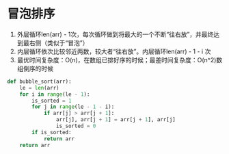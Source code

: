 # 冒泡排序
1. 外层循环len(arr) - 1次，每次循环做到将最大的一个不断“往右放”，并最终达到最右侧（类似于“冒泡”）
2. 内层循环依次比较邻近两数，较大者“往右放”。内层循环len(arr) - 1 - i 次
3. 最优时间复杂度：O(n)，在数组已排好序的时候；最差时间复杂度：O(n^2)数组倒序的时候

```python
def bubble_sort(arr):
    le = len(arr)
    for i in range(le - 1):
        is_sorted = 1
        for j in range(le - 1 - i):
            if arr[j] > arr[j + 1]:
                arr[j], arr[j + 1] = arr[j + 1], arr[j]
                is_sorted = 0
        if is_sorted:
            return arr
    return arr

```
